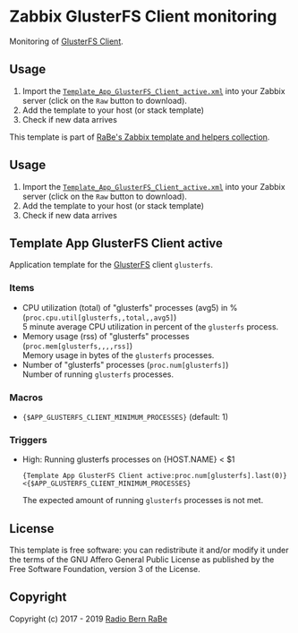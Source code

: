 # Zabbix GlusterFS Client monitoring
Monitoring of [GlusterFS Client](https://www.gluster.org/).

## Usage
1. Import the
   [`Template_App_GlusterFS_Client_active.xml`](Template_App_GlusterFS_Client_active.xml)
   into your Zabbix server (click on the `Raw` button to download).
2. Add the template to your host (or stack template)
3. Check if new data arrives

This template is part of [RaBe's Zabbix template and helpers
collection](https://github.com/radiorabe/rabe-zabbix).

## Usage

1. Import the [`Template_App_GlusterFS_Client_active.xml`](Template_App_GlusterFS_Client_active.xml)
   into your Zabbix server (click on the `Raw` button to download).
2. Add the template to your host (or stack template)
3. Check if new data arrives

## Template App GlusterFS Client active
Application template for the [GlusterFS](https://www.gluster.org/) client `glusterfs`.
### Items
* CPU utilization (total) of "glusterfs" processes (avg5) in % (`proc.cpu.util[glusterfs,,total,,avg5]`)  
  5 minute average CPU utilization in percent of the `glusterfs` process.
* Memory usage (rss) of "glusterfs" processes (`proc.mem[glusterfs,,,,rss]`)  
  Memory usage in bytes of the `glusterfs` processes.
* Number of "glusterfs" processes (`proc.num[glusterfs]`)  
  Number of running `glusterfs` processes.
### Macros
* `{$APP_GLUSTERFS_CLIENT_MINIMUM_PROCESSES}` (default: 1)
### Triggers
* High: Running glusterfs processes on {HOST.NAME} < $1
  ```
  {Template App GlusterFS Client active:proc.num[glusterfs].last(0)}<{$APP_GLUSTERFS_CLIENT_MINIMUM_PROCESSES}
  ```
  The expected amount of running `glusterfs` processes is not met.

## License
This template is free software: you can redistribute it and/or modify it under
the terms of the GNU Affero General Public License as published by the Free
Software Foundation, version 3 of the License.

## Copyright
Copyright (c) 2017 - 2019 [Radio Bern RaBe](http://www.rabe.ch)
